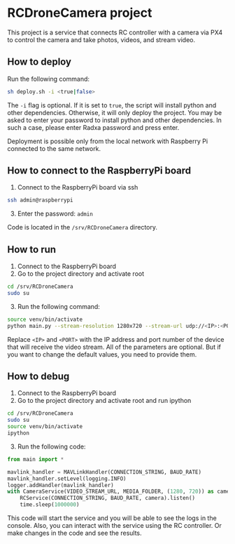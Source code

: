# RCDroneCamera project

This project is a service that connects RC controller with a camera via PX4 to control the camera and take photos,
videos, and stream video.

## How to deploy

Run the following command:

```bash
sh deploy.sh -i <true|false>
```

The `-i` flag is optional. If it is set to `true`, the script will install python and other dependencies. Otherwise, it
will only deploy the project.
You may be asked to enter your password to install python and other dependencies. In such a case, please enter Radxa
password and press enter.

Deployment is possible only from the local network with Raspberry Pi connected to the same network.

## How to connect to the RaspberryPi board

1. Connect to the RaspberryPi board via ssh

```bash
ssh admin@raspberrypi
```

3. Enter the password: `admin`

Code is located in the `/srv/RCDroneCamera` directory.

## How to run

1. Connect to the RaspberryPi board
2. Go to the project directory and activate root

```bash
cd /srv/RCDroneCamera
sudo su
```

3. Run the following command:

```bash
source venv/bin/activate
python main.py --stream-resolution 1280x720 --stream-url udp://<IP>:<PORT> --media-folder /srv/samba/shared --drone-connection /dev/serial0 --drone-baud-rate 921600
```

Replace `<IP>` and `<PORT>` with the IP address and port number of the device that will receive the video stream.
All of the parameters are optional. But if you want to change the default values, you need to provide them.

## How to debug

1. Connect to the RaspberryPi board
2. Go to the project directory and activate root and run ipython

```bash
cd /srv/RCDroneCamera
sudo su
source venv/bin/activate
ipython
```

3. Run the following code:

```python
from main import *

mavlink_handler = MAVLinkHandler(CONNECTION_STRING, BAUD_RATE)
mavlink_handler.setLevel(logging.INFO)
logger.addHandler(mavlink_handler)
with CameraService(VIDEO_STREAM_URL, MEDIA_FOLDER, (1280, 720)) as camera:
    RCService(CONNECTION_STRING, BAUD_RATE, camera).listen()
    time.sleep(1000000)
```

This code will start the service and you will be able to see the logs in the console. Also, you can interact with the
service using the RC controller. Or make changes in the code and see the results.
